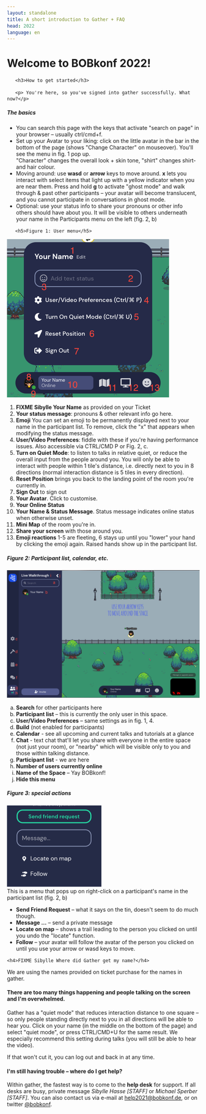 ```yaml
---
layout: standalone
title: A short introduction to Gather + FAQ
head: 2022
language: en
---
```

 
<div class="container">
  <div class="main" >
  <h1>Welcome to BOBkonf 2022!</h1>

	   <h3>How to get started</h3>
  
	   <p> You're here, so you've signed into gather successfully. What now?</p>
 <h5>The basics</h5>
	     <ul><li>You can search this page with the keys that activate "search on page" in your browser – usually ctrl/cmd+f.</li>
	       <li>Set up your Avatar to your liking: click on the little avatar in the bar in the bottom of the page (shows "Change Character" on mouseover). You'll see the menu in fig. 1 pop up.<br/>"Character" changes the overall look + skin tone, "shirt" changes shirt- and hair colour.</li>
<li>Moving around: use <strong>wasd</strong> or <strong>arrow</strong> keys to move around. <strong>x</strong> lets you interact with select items that light up with a yellow indicator when you are near them. Press and hold <strong>g</strong> to activate "ghost mode" and walk through & past other participants – your avatar will become translucent, and you cannot participate in conversations in ghost mode.</li>
	       <li>Optional: use your status info to share your pronouns or other info others should have about you. It will be visible to others underneath your name in the Participants menu on the left (fig. 2, b)</li>
	     </ul>

	    
	   <h5>Figure 1: User menu</h5>
<p>
 <img src="/images/gatherfig1.png">
  <ol>
	       <li><strong>FIXME Sibylle Your Name</strong> as provided on your Ticket</li>
	       <li><strong>Your status message</strong>: pronouns & other relevant info go here.</li>
	       <li><strong>Emoji</strong> You can set an emoji to be permanently displayed next to your name in the participant list. To remove, click the "x" that appears when modifying the status message.</li>
	       <li><strong>User/Video Preferences</strong>: fiddle with these if you're having performance issues. Also accessible via CTRL/CMD P or Fig. 2, c.</li>
	       <li><strong>Turn on Quiet Mode</strong>: to listen to talks in relative quiet, or reduce the overall input from the people around you. You will only be able to interact with people within 1 tile's distance, i.e. directly next to you in 8 directions (normal interaction distance is 5 tiles in every direction).</li>
	       <li><strong>Reset Position</strong> brings you back to the landing point of the room you're currently in.</li>
	       <li><strong>Sign Out</strong> to sign out</li>
	       <li><strong>Your Avatar</strong>. Click to customise.</li>
	       <li><strong>Your Online Status</strong></li>
	       <li><strong>Your Name & Status Message</strong>. Status message indicates online status when otherwise unset.</li>
	       <li><strong>Mini Map</strong> of the room you're in.</li>
	       <li><strong>Share your screen</strong> with those around you.</li>
	       <li><strong>Emoji reactions</strong> 1-5 are fleeting, 6 stays up until you "lower" your hand by clicking the emoji again. Raised hands show up in the participant list.</li>
           </ol></p>

<h5>Figure 2: Participant list, calendar, etc.</h5>
<p><img src="/images/gatherfig2.png">
  <ol type="a">
    <li><strong>Search</strong> for other participants here</li>
    <li><strong>Participant list</strong> – this is currently the only user in this space.</li>
    <li><strong>User/Video Preferences</strong> – same settings as in fig. 1, 4.</li>
    <li><strong>Build</strong> (not enabled for participants)</li>
    <li><strong>Calendar</strong> - see all upcoming and current talks and tutorials at a glance</li>
    <li><strong>Chat</strong> - text chat that'll let you share with everyone in the entire space (not just your room), or "nearby" which will be visible only to you and those within talking distance.</li>
    <li><strong>Participant list</strong> - we are here</li>
    <li><strong>Number of users currently online</strong></li>
    <li><strong>Name of the Space</strong> – Yay BOBkonf!</li>
    <li><strong>Hide this menu</strong></li>
</ol></p>

<h5>Figure 3: special actions</h5>
<p><img src="/images/gatherfig3.png" width="247" height="212"><br/>
  This is a menu that pops up on right-click on a participant's name in the participant list (fig. 2, b)
  <ul>
    <li><strong>Send Friend Request</strong> – what it says on the tin, doesn't seem to do much though.</li>
    <li><strong>Message …</strong> – send a private message</li>
    <li><strong>Locate on map</strong> – shows a trail leading to the person you clicked on until you undo the "locate" function.</li>
    <li><strong>Follow</strong> – your avatar will follow the avatar of the person you clicked on until you use your arrow or wasd keys to move.</li></ul></p>
    
    <h4>FIXME Sibylle Where did Gather get my name?</h4> 
<p>We are using the names provided on ticket purchase for the names in gather.</p>

<h4>There are too many things happening and people talking on the screen
and I'm overwhelmed.</h4>
<p>Gather has a "quiet mode" that reduces interaction distance to one
square – so only people standing directly next to you in all
directions will be able to hear you. Click on your name (in the middle
on the bottom of the page) and select "quiet mode", or press
CTRL/CMD+U for the same result. We especially recommend this setting
during talks (you will still be able to hear the video).<br/>

If that won't cut it, you can log out and back in at any time.</p>


<h4>I'm still having trouble – where do I get help?</h4>
<p> Within gather, the fastest way is to come to the <strong>help desk</strong> for support. If all desks are busy, private message <em>Sibylle Hasse [STAFF]</em> or <em>Michael Sperber [STAFF]</em>.
You can also contact us via e-mail at <a href="mailto:help2021@bobkonf.de">help2021@bobkonf.de</a>, or on twitter <a href="https://twitter.com/BOBKonf" target="_blank">@bobkonf</a>.</p>

